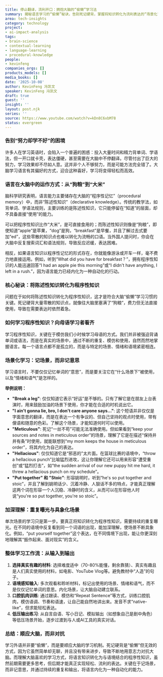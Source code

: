 ```yaml
---
title: 停止翻译，流利开口：拥抱大脑的“偷懒”学习法
summary: 揭秘语言学习的“偷懒”秘诀，告别死记硬背，掌握将知识转化为流利表达的“场景化”学习方法，让你轻松开口说外语。
area: tech-insights
category: technology
project:
- ai-impact-analysis
tags:
- brain-science
- contextual-learning
- language-learning
- procedural-knowledge
people:
- kevinfeng
companies_orgs: []
products_models: []
media_books: []
date: '2025-10-08'
author: KevinFeng 冯凯文
speaker: KevinFeng 冯凯文
draft: true
guest: ''
insight: ''
layout: post.njk
series: ''
source: https://www.youtube.com/watch?v=kDn8C6xbM78
status: evergreen
---
```

### 告别“努力却学不好”的困境

许多人在学习英语时，会陷入一个普遍的困惑：投入大量时间和精力背单词、学语法，但一开口就卡壳，表达僵硬，甚至需要在大脑中不停翻译。尽管付出了巨大的努力，学习效果却不尽如人意。这并非个人不够努力，而是可能方法完全错了。大脑学习语言有其偏好的方式，迎合这种喜好，学习将变得轻松而高效。

### 语言在大脑中的运作方式：从“狗粮”到“大米”

脑科学研究表明，语言能力主要储存在大脑的“程序性记忆”（procedural memory）中，而非“陈述性知识”（declarative knowledge）。传统的教学法，如背单词、学语法规则，主要训练的是陈述性知识，它只能停留在“知道”的层面，却不具备直接“使用”的能力。

可以把程序性知识比作“大米”，是可直接食用的；而陈述性知识则像是“狗粮”，即使知道“apple”是苹果，“dog”是狗，“breakfast”是早餐，并且了解过去式要加“ed”，这些零散的知识点也难以转化为流畅的口语。当外国人提问时，你会在大脑中反复搜索词汇和语法规则，导致反应迟缓，表达困难。

相反，如果语言知识以程序性记忆的形式存在，你就能像游泳或开车一样，毫不费力地直接运用。例如，听到“What did you have for breakfast？”，拥有程序性知识的人能迅速回答“I had an apple pie this morning”或“I didn't have anything, I left in a rush.”，因为语言能力已经内化为一种自动化的行动。

### 核心秘诀：将陈述性知识转化为程序性知识

问题在于如何将陈述性知识转化为程序性知识，这才是符合大脑“偷懒”学习习惯的关键。死记硬背大量零散的知识点，就像往大脑里塞满了“狗粮”，费力但无法直接使用，导致在需要表达时依然着急。

### 如何学习程序性知识？向母语学习者看齐

学习程序性知识，关键在于模仿我们小时候学习母语的方式。我们并非被强迫背诵单词或语法，而是在真实的场景中，通过不断的重复、模仿和使用，自然而然地掌握语言。每一个语言点都不是孤立的，而是与特定的场景、情绪和语境紧密相连。

### 场景化学习：记场景，而非记意思

学习语言时，不要仅仅记忆单词的“意思”，而是要关注它在“什么场景下”被使用，以及“情绪和语气”是怎样的。

**举例说明：**

*   **"Break a leg"**: 仅仅知道它表示“好运”是不够的。只有了解它是在朋友上台表演时，用来鼓励加油的场景下使用，你才能在合适的时机说出它。
*   **"I ain't gonna lie, bro, I don't care anyone says..."**: 这个短语并非仅仅是字面意思的翻译，而是在表达一个有争议的、但自己坚持的观点时使用，带有俚语和随意的色彩。了解这个场景，才能知道何时可以使用。
*   **"Meticulous"**: 死记“一丝不苟”可能无法准确使用。但如果看到“keep your sources and notes in meticulous order”的场景，理解了它是在描述“保持井井有条”时使用，就能联想到“my mom keeps the house in meticulous order”，将其内化为自己的表达。
*   **"Hellacious"**: 仅仅知道它是“邪恶的”太片面。在篮球比赛的语境中，“throw a hellacious punch”比喻猛烈进攻，这让你理解它还可以用来形容“遭受重创”或“猛烈打击”，如“the sudden arrival of our new puppy hit me hard, it threw a hellacious punch on my schedule”。
*   **"Put together" 和 "Stoic"**: 形容姚明时，听到“he's so put together and stoic”，并且了解到姚明话少、沉着冷静、人狠话不多的特点，才能真正理解这两个词在形容一个人沉稳、冷静时的含义，从而可以在形容他人时说“you're so put together, you're so stoic”。

### 加深理解：重复曝光与具象化场景

单次场景的学习只是第一步。要真正将知识转化为程序性知识，需要持续的重复曝光。在不同的语境中反复看到同一个词语的出现，能加深理解，使场景不断具象化。例如，“put yourself together”这个表达，在不同情境下出现，能让你更深刻地理解其“振作起来、面对现实”的含义。

### 整体学习工作流：从输入到输出

1.  **选择真实有趣的材料**: 选择难度适中（70-80%能懂，剩余靠猜）、真实有趣且是人们真实使用的材料，如电影、YouTube Vlog等。避免教材中“人造”的句子。
2.  **语境感知输入**: 多次观看和聆听材料，标记出使用的场景、情绪和语气，而不是仅仅记忆单词的意思。内化场景，让大脑自动建立联系。
3.  **口腔肌肉训练**: 通过跟读、模仿和“Repeat Sentence”等方式，训练口腔肌肉，模仿语调、节奏和语速，让自己能自然地讲出来。发音不求“native-like”，但求能轻松表达。
4.  **低压输出练习**: 从自言自语、写小日记、模拟输出（如想象自己是剧中角色）等低压场景开始，逐步过渡到与人或AI工具的真实对话。

### 总结：顺应大脑，而非对抗

学习外语并非要“偷懒”，而是要顺应大脑的学习机制。死记硬背是“偷懒”但无效的方式，因为它虽然简单却无聊，并且没有带来进步，导致不断地用意志力对抗大脑。而理解大脑喜欢的学习方式，将语言知识转化为与语境结合的程序性知识，虽然前期需要更多思考，但后期才能真正实现轻松、流利的表达。关键在于记场景，而非记意思，并通过持续的重复和输出，将语言内化为一种自动化的能力。